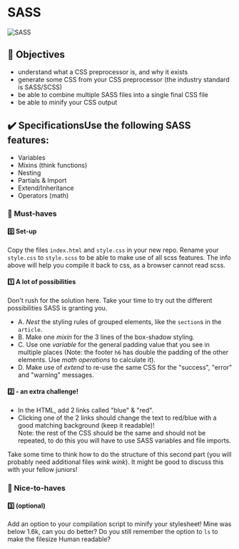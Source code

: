 # SASS
![SASS](https://user-images.githubusercontent.com/84382812/136960198-86e27670-25b5-4dce-a7a6-b0e749a86978.PNG)


## 🎯 Objectives
- understand what a CSS preprocessor is, and why it exists
- generate some CSS from your CSS preprocessor (the industry standard is SASS/SCSS)
- be able to combine multiple SASS files into a single final CSS file
- be able to minify your CSS output

## ✔️ SpecificationsUse the following SASS features:
- Variables
- Mixins (think functions)
- Nesting
- Partials & Import
- Extend/Inheritance
- Operators (math)

### 🌱 Must-haves

#### 0️⃣ Set-up
Copy the files `index.html` and `style.css` in your new repo. Rename your `style.css` to `style.scss` to be able to make use of all scss features. The info above will help you compile it back to css, as a browser cannot read scss.

#### 1️⃣ A lot of possibilities
Don't rush for the solution here. Take your time to try out the different possibilities SASS is granting you.
- A. _Nest_ the styling rules of grouped elements, like the `section`s in the `article`.
- B. Make one _mixin_ for the 3 lines of the box-shadow styling.
- C. Use one _variable_ for the general padding value that you see in multiple places (Note: the footer `h6` has double the padding of the other elements. Use _math operations_ to calculate it).
- D. Make use of _extend_ to re-use the same CSS for the "success", "error" and "warning" messages.

#### 2️⃣ - an extra challenge!
- In the HTML, add 2 links called "blue" & "red".
- Clicking one of the 2 links should change the text to red/blue with a good matching background (keep it readable)!  
  Note: the rest of the CSS should be the same and should not be repeated, to do this you will have to use SASS variables and file imports.

Take some time to think how to do the structure of this second part (you will probably need additional files _wink wink_). It might be good to discuss this with your fellow juniors!

### 🌻 Nice-to-haves
#### 3️⃣ (optional)
Add an option to your compilation script to minify your stylesheet! Mine was below 1.6k, can you do better? Do you still remember the option to `ls` to make the filesize Human readable?
